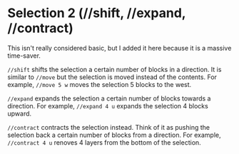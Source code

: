 # Selection 2 (//shift, //expand, //contract)

This isn't really considered basic, but I added it here because it is a massive time-saver.

`//shift` shifts the selection a certain number of blocks in a direction. It is similar to `//move` but the selection is moved instead of the contents. For example, `//move 5 w` moves the selection 5 blocks to the west.

`//expand` expands the selection a certain number of blocks towards a direction. For example, `//expand 4 u` expands the selection 4 blocks upward.

`//contract` contracts the selection instead. Think of it as pushing the selection back a certain number of blocks from a direction. For example, `//contract 4 u` renoves 4 layers from the bottom of the selection.
